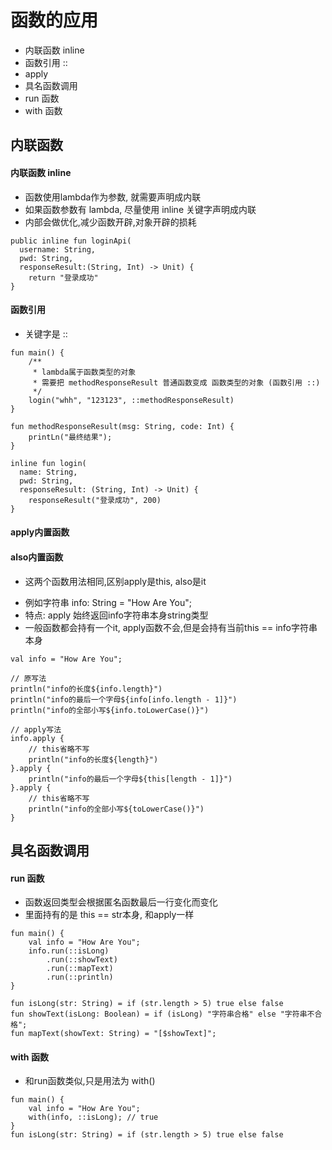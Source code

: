 # 函数的应用
- 内联函数 inline
- 函数引用 ::
- apply
- 具名函数调用
- run 函数
- with 函数

## 内联函数
#### 内联函数 inline
- 函数使用lambda作为参数, 就需要声明成内联
- 如果函数参数有 lambda, 尽量使用 inline 关键字声明成内联
- 内部会做优化,减少函数开辟,对象开辟的损耗
```
public inline fun loginApi(
  username: String,
  pwd: String,
  responseResult:(String, Int) -> Unit) {
    return "登录成功"
}
```

#### 函数引用
- 关键字是 ::
```
fun main() {
    /**
     * lambda属于函数类型的对象
     * 需要把 methodResponseResult 普通函数变成 函数类型的对象 (函数引用 ::)
     */
    login("whh", "123123", ::methodResponseResult)
}

fun methodResponseResult(msg: String, code: Int) {
    printLn("最终结果");
}

inline fun login(
  name: String,
  pwd: String,
  responseResult: (String, Int) -> Unit) {
    responseResult("登录成功", 200)
}
```

#### apply内置函数
#### also内置函数
- 这两个函数用法相同,区别apply是this, also是it

* 例如字符串 info: String = "How Are You";
* 特点: apply 始终返回info字符串本身string类型
* 一般函数都会持有一个it, apply函数不会,但是会持有当前this == info字符串本身
```
val info = "How Are You";

// 原写法
println("info的长度${info.length}")
println("info的最后一个字母${info[info.length - 1]}")
println("info的全部小写${info.toLowerCase()}")

// apply写法
info.apply {
    // this省略不写
    println("info的长度${length}")
}.apply {
    println("info的最后一个字母${this[length - 1]}")
}.apply {
    // this省略不写
    println("info的全部小写${toLowerCase()}")
}
```

## 具名函数调用 

#### run 函数
* 函数返回类型会根据匿名函数最后一行变化而变化
* 里面持有的是 this == str本身, 和apply一样
```
fun main() {
    val info = "How Are You";
    info.run(::isLong)
        .run(::showText)
        .run(::mapText)
        .run(::println)
}

fun isLong(str: String) = if (str.length > 5) true else false
fun showText(isLong: Boolean) = if (isLong) "字符串合格" else "字符串不合格";
fun mapText(showText: String) = "[$showText]";
```

#### with 函数
- 和run函数类似,只是用法为 with()
```
fun main() {
    val info = "How Are You";
    with(info, ::isLong); // true
}
fun isLong(str: String) = if (str.length > 5) true else false

```

